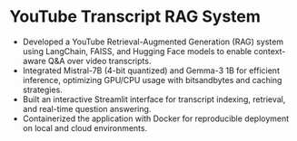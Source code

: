 # YouTube Transcript RAG System

* Developed a YouTube Retrieval-Augmented Generation (RAG) system using LangChain, FAISS, and Hugging
Face models to enable context-aware Q&A over video transcripts.
* Integrated Mistral-7B (4-bit quantized) and Gemma-3 1B for efficient inference, optimizing GPU/CPU usage with
bitsandbytes and caching strategies.
* Built an interactive Streamlit interface for transcript indexing, retrieval, and real-time question answering.
* Containerized the application with Docker for reproducible deployment on local and cloud environments.